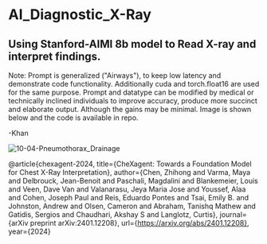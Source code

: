 # AI_Diagnostic_X-Ray


## Using Stanford-AIMI 8b model to Read X-ray and interpret findings.  

Note: Prompt is generalized ("Airways"), to keep low latency and demonstrate code functionality.  Additionally cuda and torch.float16 are used for the same purpose.  Prompt and datatype can be modified by medical or technically inclined individuals to improve accuracy, produce more succinct and elaborate output.  Although the gains may be minimal.  Image is shown below and the code is available in repo.

-Khan









![10-04-Pneumothorax_Drainage](https://github.com/subzero11/AI_Diagnostic_X-Ray/assets/16353348/b839187f-25bc-4bae-bcc8-44b38496d9e7)




@article{chexagent-2024,
  title={CheXagent: Towards a Foundation Model for Chest X-Ray Interpretation},
  author={Chen, Zhihong and Varma, Maya and Delbrouck, Jean-Benoit and Paschali, Magdalini and Blankemeier, Louis and Veen, Dave Van and Valanarasu, Jeya Maria Jose and Youssef, Alaa and Cohen, Joseph Paul and Reis, Eduardo Pontes and Tsai, Emily B. and Johnston, Andrew and Olsen, Cameron and Abraham, Tanishq Mathew and Gatidis, Sergios and Chaudhari, Akshay S and Langlotz, Curtis},
  journal={arXiv preprint arXiv:2401.12208},
  url={https://arxiv.org/abs/2401.12208},
  year={2024}
